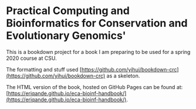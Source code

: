 # Practical Computing and Bioinformatics for Conservation and Evolutionary Genomics'


This is a bookdown project for a book I am preparing to be used for a spring 2020
course at CSU.

The formatting and stuff used [https://github.com/yihui/bookdown-crc](https://github.com/yihui/bookdown-crc) as
a skeleton.

The HTML version of the book, hosted on GitHub Pages can be found at:
[https://eriqande.github.io/eca-bioinf-handbook/](https://eriqande.github.io/eca-bioinf-handbook/).